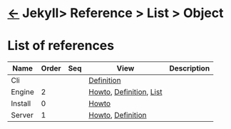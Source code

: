 <head><link rel="stylesheet" href="../../../md.css"/><script src="../../../md.js"></script></head>

[//]: #(Reference)
[Repo_Readme]:     ../README.md
[Cli_Whatis]:      ../whatis/cli_whatis.md
[Install_Howto]:   ../howto/install_howto.md
[Method_Whatis]:   ../whatis/method_whatis.md
[Path_Whatis]:     ../whatis/path_whatis.md
[Role_Whatis]:     ../whatis/role_whatis.md
[Ui_Whatis]:       ../whatis/ui_whatis.md
[Unsealed_Whatis]: ../whatis/unsealed_whatis.md
[Engine_List]:     ../list/engine_list.md
[Engine_Howto]:    ../howto/engine_howto.md
[Engine_Whatis]:   ../whatis/engine_whatis.md
[Install_Howto]:   ../howto/install_howto.md
[Other_Howto]:     ../howto/other_howto.md
[Secret_Whatis]:   ../whatis/secret_whatis.md
[Server_Whatis]:   ../whatis/server_whatis.md
[Server_Howto]:    ../howto/server_howto.md
[Server_Kv_Howto]: ../howto/secret_kv_howto.md
[Token_Howto]:     ../howto/token_howto.md
[Token_Whatis]:    ../whatis/token_whatis.md
[Token_List]:      ../list/engine_list.md
[Var_Whatis]:      ../whatis/var_whatis.md

# [&larr;][Repo_Readme] Jekyll> Reference > List > Object
# List of references
|Name|Order|Seq|View|Description|
|-|-|-|-|-|
|Cli|||[Definition][Cli_Whatis]
|Engine|2||[Howto][Engine_Howto], [Definition][Engine_Whatis], [List][Engine_List]|
|Install|0||[Howto][Install_Howto]|
|Server|1||[Howto][Server_Howto], [Definition][Server_Whatis]|
<br>

